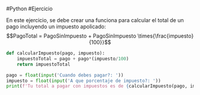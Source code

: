 #Python #Ejercicio 

En este ejercicio, se debe crear una funciona para calcular el total de un pago incluyendo un impuesto apolicado:
$$PagoTotal = PagoSinImpuesto + PagoSinImpuesto \times{\frac{impuesto}{100}}$$

```python
def calcularImpuesto(pago, impuesto):
	impuestoTotal = pago + pago*(impuesto/100)
	return impuestoTotal

pago = float(input('Cuando debes pagar?: '))
impuesto = float(input('A que porcentaje de impuesto?: '))
print(f'Tu total a pagar con impuestos es de {calcularImpuesto(pago, impuesto)}')
```